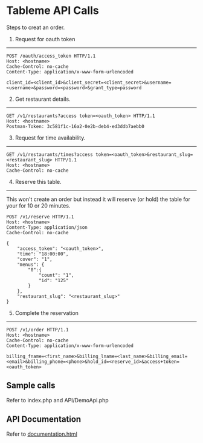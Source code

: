 # Tableme API Calls

Steps to creat an order.

1. Request for oauth token
------

```
POST /oauth/access_token HTTP/1.1
Host: <hostname>
Cache-Control: no-cache
Content-Type: application/x-www-form-urlencoded

client_id=<client_id>&client_secret=<client_secret>&username=<username>&password=<password>&grant_type=password
```

2. Get restaurant details. 
------

```
GET /v1/restaurants?access token=<oauth_token> HTTP/1.1
Host: <hostname>
Postman-Token: 3c581f1c-16a2-0e2b-deb4-ed3ddb7aebb0
```

3. Request for time availability.
------

```
GET /v1/restaurants/times?access token=<oauth_token>&restaurant_slug=<restaurant_slug> HTTP/1.1
Host: <hostname>
Cache-Control: no-cache
```

4. Reserve this table. 
------

This won't create an order but instead it will reserve (or hold) the table for your for 10 or 20 minutes.

```
POST /v1/reserve HTTP/1.1
Host: <hostname>
Content-Type: application/json
Cache-Control: no-cache

{
    "access_token": "<oauth_token>",
    "time": "18:00:00",
    "cover": "1",
    "menus": {
        "0":{
            "count": "1",
            "id": "125"
        }
    },
    "restaurant_slug": "<restaurant_slug>"
}
```

5. Complete the reservation
------

```
POST /v1/order HTTP/1.1
Host: <hostname>
Cache-Control: no-cache
Content-Type: application/x-www-form-urlencoded

billing_fname=<first_name>&billing_lname=<last_name>&billing_email=<email>&billing_phone=<phone>&hold_id=<reserve_id>&access+token=<oauth_token>
```

## Sample calls

Refer to index.php and API/DemoApi.php

## API Documentation

Refer to [documentation.html](http://koodiph.github.io/tableme-api-sample/)
